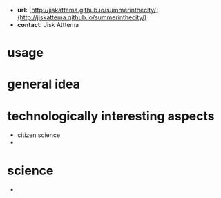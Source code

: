 

- **url:**  [http://jiskattema.github.io/summerinthecity/](http://jiskattema.github.io/summerinthecity/)
- **contact**: Jisk Atttema

# usage

# general idea



# technologically interesting aspects

- citizen science
- 


# science

- 
